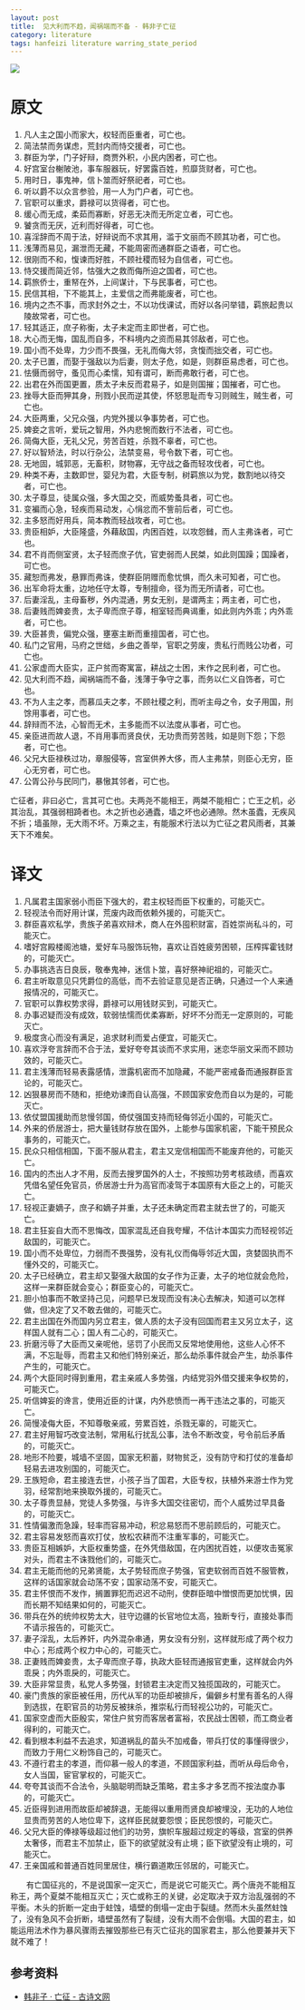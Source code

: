 ```yaml
---
layout: post
title:  见大利而不趋，闻祸端而不备 - 韩非子亡征
category: literature
tags: hanfeizi literature warring_state_period
---
```

![](https://cdn.kelu.org/blog/tags/hanfeizi.jpg)

# 原文

1. 凡人主之国小而家大，权轻而臣重者，可亡也。
1. 简法禁而务谋虑，荒封内而恃交援者，可亡也。
1. 群臣为学，门子好辩，商贾外积，小民内困者，可亡也。
1. 好宫室台榭陂池，事车服器玩，好罢露百姓，煎靡货财者，可亡也。
1. 用时日，事鬼神，信卜筮而好祭祀者，可亡也。
1. 听以爵不以众言参验，用一人为门户者，可亡也。
1. 官职可以重求，爵禄可以货得者，可亡也。
1. 缓心而无成，柔茹而寡断，好恶无决而无所定立者，可亡也。
1. 饕贪而无厌，近利而好得者，可亡也。
1. 喜淫辞而不周于法，好辩说而不求其用，滥于文丽而不顾其功者，可亡也。
1. 浅薄而易见，漏泄而无藏，不能周密而通群臣之语者，可亡也。
1. 很刚而不和，愎谏而好胜，不顾社稷而轻为自信者，可亡也。
1. 恃交援而简近邻，怙强大之救而侮所迫之国者，可亡也。
1. 羁旅侨士，重帑在外，上间谋计，下与民事者，可亡也。
1. 民信其相，下不能其上，主爱信之而弗能废者，可亡也。
1. 境内之杰不事，而求封外之士，不以功伐课试，而好以各问举错，羁旅起贵以陵故常者，可亡也。
1. 轻其适正，庶子称衡，太子未定而主即世者，可亡也。
1. 大心而无悔，国乱而自多，不料境内之资而易其邻敌者，可亡也。
1. 国小而不处卑，力少而不畏强，无礼而侮大邻，贪愎而拙交者，可亡也。
1. 太子已置，而娶于强敌以为后妻，则太子危，如是，则群臣易虑者，可亡也。
1. 怯慑而弱守，蚤见而心柔懦，知有谓可，断而弗敢行者，可亡也。
1. 出君在外而国更置，质太子未反而君易子，如是则国摧；国摧者，可亡也。
1. 挫辱大臣而狎其身，刑戮小民而逆其使，怀怒思耻而专习则贼生，贼生者，可亡也。
1. 大臣两重，父兄众强，内党外援以争事势者，可亡也。
1. 婢妾之言听，爱玩之智用，外内悲惋而数行不法者，可亡也。
1. 简侮大臣，无礼父兄，劳苦百姓，杀戮不辜者，可亡也。
1. 好以智矫法，时以行杂公，法禁变易，号令数下者，可亡也。
1. 无地固，城郭恶，无畜积，财物寡，无守战之备而轻攻伐者，可亡也。
1. 种类不寿，主数即世，婴兒为君，大臣专制，树羁旅以为党，数割地以待交者，可亡也。
1. 太子尊显，徒属众强，多大国之交，而威势蚤具者，可亡也。
1. 变褊而心急，轻疾而易动发，心悁忿而不訾前后者，可亡也。
1. 主多怒而好用兵，简本教而轻战攻者，可亡也。
1. 贵臣相妒，大臣隆盛，外藉敌国，内困百姓，以攻怨雠，而人主弗诛者，可亡也。
1. 君不肖而侧室贤，太子轻而庶子伉，官吏弱而人民桀，如此则国躁；国躁者，可亡也。
1. 藏恕而弗发，悬罪而弗诛，使群臣阴赠而愈忧惧，而久未可知者，可亡也。
1. 出军命将太重，边地任守太尊，专制擅命，径为而无所请者，可亡也。
1. 后妻淫乱，主母畜秽，外内混通，男女无别，是谓两主；两主者，可亡也，
1. 后妻贱而婢妾贵，太子卑而庶子尊，相室轻而典谒重，如此则内外乖；内外乖者，可亡也。
1. 大臣甚贵，偏党众强，壅塞主断而重擅国者，可亡也。
1. 私门之官用，马府之世绌，乡曲之善举，官职之劳废，贵私行而贱公功者，可亡也。
1. 公家虚而大臣实，正户贫而寄寓富，耕战之士困，末作之民利者，可亡也。
1. 见大利而不趋，闻祸端而不备，浅薄于争守之事，而务以仁义自饰者，可亡也。
1. 不为人主之孝，而慕瓜夫之孝，不顾社稷之利，而听主母之令，女子用国，刑馀用事者，可亡也。
1. 辞辩而不法，心智而无术，主多能而不以法度从事者，可亡也。
1. 亲臣进而故人退，不肖用事而贤良伏，无功贵而劳苦贱，如是则下怨；下怨者，可亡也。
1. 父兄大臣禄秩过功，章服侵等，宫室供养大侈，而人主弗禁，则臣心无穷，臣心无穷者，可亡也。
1. 公胥公孙与民同门，暴慠其邻者，可亡也。

亡征者，非曰必亡，言其可亡也。夫两尧不能相王，两桀不能相亡；亡王之机，必其治乱，其强弱相踦者也。木之折也必通蠹，墙之坏也必通隙。然木虽蠹，无疾风不折；墙虽隙，无大雨不坏。万乘之主，有能服术行法以为亡征之君风雨者，其兼天下不难矣。

# 译文

1. 凡属君主国家弱小而臣下强大的，君主权轻而臣下权重的，可能灭亡。
1. 轻视法令而好用计谋，荒废内政而依赖外援的，可能灭亡。
1. 群臣喜欢私学，贵族子弟喜欢辩术，商人在外囤积财富，百姓崇尚私斗的，可能灭亡。
1. 嗜好宫殿楼阁池塘，爱好车马服饰玩物，喜欢让百姓疲劳困顿，压榨挥霍钱财的，可能灭亡。
1. 办事挑选吉日良辰，敬奉鬼神，迷信卜筮，喜好祭神祀祖的，可能灭亡。
1. 君主听取意见只凭爵位的高低，而不去验证意见是否正确，只通过一个人来通报情况的，可能灭亡。
1. 官职可以靠权势求得，爵禄可以用钱财买到，可能灭亡。
1. 办事迟疑而没有成效，软弱怯懦而优柔寡断，好坏不分而无一定原则的，可能灭亡。
1. 极度贪心而没有满足，追求财利而爱占便宜，可能灭亡。
1. 喜欢浮夸言辞而不合于法，爱好夸夸其谈而不求实用，迷恋华丽文采而不顾功效的，可能灭亡。
1. 君主浅薄而轻易表露感情，泄露机密而不加隐藏，不能严密戒备而通报群臣言论的，可能灭亡。
1. 凶狠暴房而不随和，拒绝劝谏而自认高强，不顾国家安危而自以为是的，可能灭亡。
1. 依仗盟国援助而怠慢邻国，倚仗强国支持而轻侮邻近小国的，可能灭亡。
1. 外来的侨居游士，把大量钱财存放在国外，上能参与国家机密，下能干预民众事务的，可能灭亡。
1. 民众只相信相国，下面不服从君主，君主又宠信相国而不能废弃他的，可能灭亡。
1. 国内的杰出人才不用，反而去搜罗国外的人士，不按照功劳考核政绩，而喜欢凭借名望任免官员，侨居游士升为高官而凌驾于本国原有大臣之上的，可能灭亡。
1. 轻视正妻嫡子，庶子和嫡子并重，太子还未确定而君主就去世了的，可能灭亡。
1. 君主狂妄自大而不思悔改，国家混乱还自我夸耀，不估计本国实力而轻视邻近敌国的，可能灭亡。
1. 国小而不处卑位，力弱而不畏强势，没有礼仪而侮辱邻近大国，贪婪固执而不懂外交的，可能灭亡。
1. 太子已经确立，君主却又娶强大敌国的女子作为正妻，太子的地位就会危险，这样一来群臣就会变心；群臣变心的，可能灭亡。
1. 胆小怕事而不敢坚持己见，问题早已发现而没有决心去解决，知道可以怎样做，但决定了又不敢去做的，可能灭亡。
1. 君主出国在外而国内另立君主，做人质的太子没有回国而君主又另立太子，这样国人就有二心；国人有二心的，可能灭亡。
1. 折磨污辱了大臣而又亲呢他，惩罚了小民而又反常地使用他，这些人心怀不满，不忘耻辱，而君主又和他们特别亲近，那么劫杀事件就会产生，劫杀事件产生的，可能灭亡。
1. 两个大臣同时得到重用，君主亲戚人多势强，内结党羽外借交援来争权势的，可能灭亡。
1. 听信婢妄的谗言，使用近臣的计谋，内外悲愤而一再干违法之事的，可能灭亡。
1. 简慢凌侮大臣，不知尊敬亲戚，劳累百姓，杀戮无辜的，可能灭亡。
1. 君主好用智巧改变法制，常用私行扰乱公事，法令不断改变，号令前后矛盾的，可能灭亡。
1. 地形不险要，城墙不坚固，国家无积蓄，财物贫乏，没有防守和打仗的准备却轻易去进攻别国的，可能灭亡。
1. 王族短命，君主接连去世，小孩子当了国君，大臣专权，扶植外来游士作为党羽，经常割地来换取外援的，可能灭亡。
1. 太子尊贵显赫，党徒人多势强，与许多大国交往密切，而个人威势过早具备的，可能灭亡。
1. 性情偏激而急躁，轻率而容易冲动，积忿易怒而不思前顾后的，可能灭亡。
1. 君主容易发怒而喜欢打仗，放松农耕而不注重军事的，可能灭亡。
1. 贵臣互相嫉妒，大臣权重势盛，在外凭借敌国，在内困扰百姓，以便攻击冤家对头，而君主不诛戮他们的，可能灭亡。
1. 君主无能而他的兄弟贤能，太子势轻而庶子势强，官吏软弱而百姓不服管教，这样的话国家就会动荡不安；国家动荡不安，可能灭亡。
1. 君主怀恨而不发作，搁置罪犯而迟迟不动刑，使群臣暗中憎恨而更加忧惧，因而长期不知结果如何的，可能灭亡。
1. 带兵在外的统帅权势太大，驻守边疆的长官地位太高，独断专行，直接处事而不请示报告的，可能灭亡。
1. 妻子淫乱，太后养奸，内外混杂串通，男女没有分别，这样就形成了两个权力中心；形成两个权力中心的，可能灭亡。
1. 正妻贱而婢妾贵，太子卑而庶子尊，执政大臣轻而通报官吏重，这样就会内外乖戾；内外乖戾的，可能灭亡。
1. 大臣非常显贵，私党人多势强，封锁君主决定而又独揽国政的，可能灭亡。
1. 豪门贵族的家臣被任用，历代从军的功臣却被排斥，偏僻乡村里有善名的人得到选拔，在职官员的功劳反被抹杀，推崇私行而轻视公功的，可能灭亡。
1. 国家空虚而大臣殷实，常住户贫穷而客居者富裕，农民战士困顿，而工商业者得利的，可能灭亡。
1. 看到根本利益不去追求，知道祸乱的苗头不加戒备，带兵打仗的事懂得很少，而致力于用仁义粉饰自己的，可能灭亡。
1. 不遵行君主的孝道，而仰慕一般人的孝道，不顾国家利益，而听从母后命令，女人当国，宦官掌权的，可能灭亡。
1. 夸夸其谈而不合法令，头脑聪明而缺乏策略，君主多才多艺而不按法度办事的，可能灭亡。
1. 近臣得到进用而故臣却被辞退，无能得以重用而贤良却被埋没，无功的人地位显贵而劳苦的人地位卑下，这样臣民就要怨恨；臣民怨恨的，可能灭亡。
1. 父兄大臣的俸禄等级超过他们的功劳，旗帜车服超过规定的等级，宫室的供养太奢侈，而君主不加禁止，臣下的欲望就没有止境；臣下欲望没有止境的，可能灭亡。
1. 王亲国戚和普通百姓同里居住，横行霸道欺压邻居的，可能灭亡。

　　有亡国征兆的，不是说国家一定灭亡，而是说它可能灭亡。两个唐尧不能相互称王，两个夏桀不能相互灭亡；灭亡或称王的关键，必定取决于双方治乱强弱的不平衡。木头的折断一定由于蛀蚀，墙壁的倒塌一定由于裂缝。然而木头虽然蛀蚀了，没有急风不会折断，墙壁虽然有了裂缝，没有大雨不会倒塌。大国的君主，如能运用法术作为暴风骤雨去摧毁那些已有灭亡征兆的国家君主，那么他要兼并天下就不难了！

## 参考资料

* [韩非子 · 亡征 - 古诗文网](http://so.gushiwen.org/guwen/bookv_3508.aspx)

